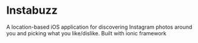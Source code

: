# Instabuzz
A location-based iOS application for discovering Instagram photos around you and picking what you like/dislike.  Built with ionic framework
